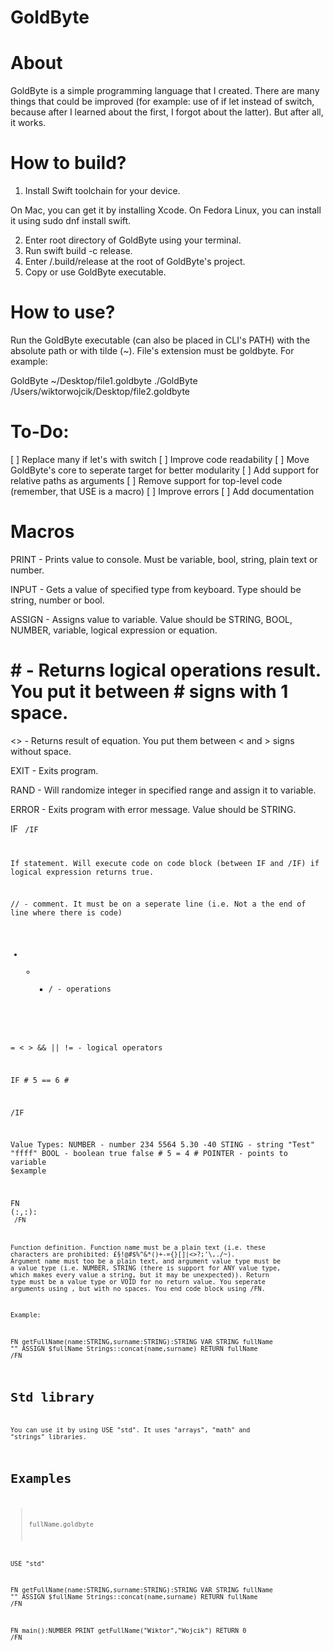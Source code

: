 # GoldByte

# About
GoldByte is a simple programming language that I created. There are many things that could be improved (for example: use of if let instead of switch, because after I learned about the first, I forgot about the latter). But after all, it works.

# How to build?

1. Install Swift toolchain for your device.

On Mac, you can get it by installing Xcode.
On Fedora Linux, you can install it using sudo dnf install swift.

2. Enter root directory of GoldByte using your terminal.
3. Run swift build -c release.
4. Enter /.build/release at the root of GoldByte's project.
5. Copy or use GoldByte executable.

# How to use?

Run the GoldByte executable (can also be placed in CLI's PATH) with the absolute path or with tilde (~). File's extension must be goldbyte. For example:

GoldByte ~/Desktop/file1.goldbyte
./GoldByte /Users/wiktorwojcik/Desktop/file2.goldbyte

# To-Do:

[ ] Replace many if let's with switch
[ ] Improve code readability
[ ] Move GoldByte's core to seperate target for better modularity
[ ] Add support for relative paths as arguments
[ ] Remove support for top-level code (remember, that USE is a macro)
[ ] Improve errors
[ ] Add documentation

# Macros

PRINT <value> - Prints value to console. Must be variable, bool, string, plain text or number.

INPUT <type> <pointer> - Gets a value of specified type from keyboard. Type should be string, number or bool.

ASSIGN <pointer> <value> - Assigns value to variable. Value should be STRING, BOOL, NUMBER, variable, logical expression or equation.

# <logical expression> # - Returns logical operations result. You put it between # signs with 1 space.

<<equation>> - Returns result of equation. You put them between < and > signs without space.

EXIT - Exits program.

RAND <pointer> <number> <number> - Will randomize integer in specified range and assign it to variable.

ERROR <value> - Exits program with error message. Value should be STRING.

IF <logical expression>
 <code block>
/IF
 
 If statement. Will execute code on code block (between IF and /IF) if logical expression returns true.
 
// - comment. It must be on a seperate line (i.e. Not a the end of line where there is code)

+   -   *   /  - operations

=  <   >    &&     ||    != - logical operators

IF # 5 == 6 #

/IF

Value Types:
NUMBER - number                		234            5564            5.30            -40
STING - string                      "Test"       "ffff"
BOOL - boolean                      true         false         # 5 = 4 #
POINTER - points to variable        $example

FN <function name>(<argument name>:<argument value type>,<argument name>:<argument value type>):<return type>
 <code block>
/FN

Function definition. Function name must be a plain text (i.e. these characters are prohibited: £§!@#$%^&*()+-={}[]|<>?;'\\,./~). Argument name must too be a plain text, and argument value type must be a value type (i.e. NUMBER, STRING (there is support for ANY value type, which makes every value a string, but it may be unexpected)). Return type must be a value type or VOID for no return value. You seperate arguments using , but with no spaces. You end code block using /FN.

Example:

FN getFullName(name:STRING,surname:STRING):STRING
	VAR STRING fullName ""
	ASSIGN $fullName Strings::concat(name,surname)
	RETURN fullName
/FN

# Std library

You can use it by using USE "std". It uses "arrays", "math" and "strings" libraries.

# Examples

> fullName.goldbyte

USE "std"

FN getFullName(name:STRING,surname:STRING):STRING
	VAR STRING fullName ""
	ASSIGN $fullName Strings::concat(name,surname)
	RETURN fullName
/FN

FN main():NUMBER
	PRINT getFullName("Wiktor","Wojcik")
	RETURN 0
/FN
